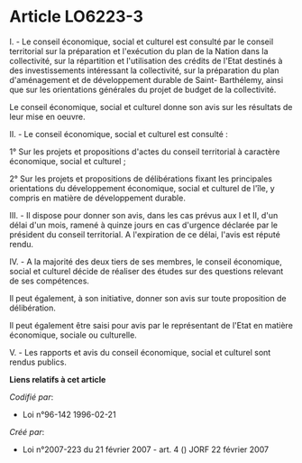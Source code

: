 # Article LO6223-3

I. - Le conseil économique, social et culturel est consulté par le conseil territorial sur la préparation et l'exécution du
plan de la Nation dans la collectivité, sur la répartition et l'utilisation des crédits de l'Etat destinés à des
investissements intéressant la collectivité, sur la préparation du plan d'aménagement et de développement durable de Saint-
Barthélemy, ainsi que sur les orientations générales du projet de budget de la collectivité.

Le conseil économique, social et culturel donne son avis sur les résultats de leur mise en oeuvre.

II. - Le conseil économique, social et culturel est consulté :

1° Sur les projets et propositions d'actes du conseil territorial à caractère économique, social et culturel ;

2° Sur les projets et propositions de délibérations fixant les principales orientations du développement économique, social
et culturel de l'île, y compris en matière de développement durable.

III. - Il dispose pour donner son avis, dans les cas prévus aux I et II, d'un délai d'un mois, ramené à quinze jours en cas
d'urgence déclarée par le président du conseil territorial. A l'expiration de ce délai, l'avis est réputé rendu.

IV. - A la majorité des deux tiers de ses membres, le conseil économique, social et culturel décide de réaliser des études
sur des questions relevant de ses compétences.

Il peut également, à son initiative, donner son avis sur toute proposition de délibération.

Il peut également être saisi pour avis par le représentant de l'Etat en matière économique, sociale ou culturelle.

V. - Les rapports et avis du conseil économique, social et culturel sont rendus publics.

**Liens relatifs à cet article**

_Codifié par_:

  - Loi n°96-142 1996-02-21

_Créé par_:

  - Loi n°2007-223 du 21 février 2007 - art. 4 () JORF 22 février 2007
